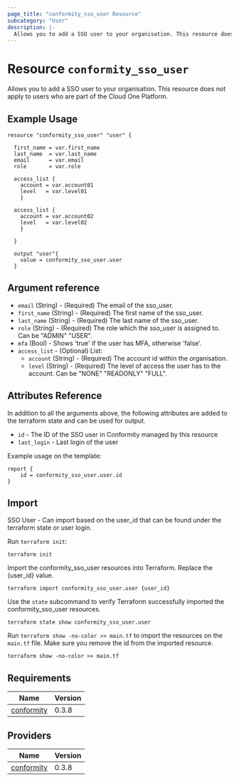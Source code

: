 ```yaml
---
page_title: "conformity_sso_user Resource"
subcategory: "User"
description: |-
  Allows you to add a SSO user to your organisation. This resource does not apply to users who are part of the Cloud One Platform.
---
```


# Resource `conformity_sso_user`
Allows you to add a SSO user to your organisation. This resource does not apply to users who are part of the Cloud One Platform.

## Example Usage
```hcl
resource "conformity_sso_user" "user" {

  first_name = var.first_name
  last_name  = var.last_name
  email      = var.email
  role       = var.role

  access_list {
    account = var.account01
    level   = var.level01
    }

  access_list {
    account = var.account02
    level   = var.level02
    }

  }

  output "user"{
    value = conformity_sso_user.user
  }
```

## Argument reference

 - `email` (String) - (Required) The email of the sso_user.
 - `first_name` (String) - (Required) The first name of the sso_user.
 - `last_name` (String) - (Required) The last name of the sso_user.
 - `role` (String) - (Required) The role which the sso_user is assigned to. Can be "ADMIN" "USER".
 - `mfa` (Bool) - Shows 'true' if the user has MFA, otherwise 'false'.
 - `access_list` - (Optional) List:
     * `account` (String) - (Required) The account id within the organisation.
     * `level` (String) - (Required) The level of access the user has to the account. Can be "NONE" "READONLY" "FULL".

## Attributes Reference

In addition to all the arguments above, the following attributes are added to the terraform state and can be used for output.

 - `id` - The ID of the SSO user in Conformity managed by this resource
 - `last_login` - Last login of the user

Example usage on the template:

```hcl
report {
    id = conformity_sso_user.user.id
}
```


## Import
SSO User - Can import based on the user_id that can be found under the terraform state or user login.

Run `terraform init`:
```hcl
terraform init
```

Import the conformity_sso_user resources into Terraform. Replace the {user_id} value.
```hcl
terraform import conformity_sso_user.user {user_id}
```

Use the `state` subcommand to verify Terraform successfully imported the conformity_sso_user resources.
```hcl
terraform state show conformity_sso_user.user
```

Run `terraform show -no-color >> main.tf` to import the resources on the `main.tf` file. Make sure you remove the id from the imported resource.
```hcl
terraform show -no-color >> main.tf
```

## Requirements

| Name | Version |
|------|---------|
| <a name="requirement_conformity"></a> [conformity](#requirement\_conformity) | 0.3.8 |

## Providers

| Name | Version |
|------|---------|
| <a name="provider_conformity"></a> [conformity](#provider\_conformity) | 0.3.8 |